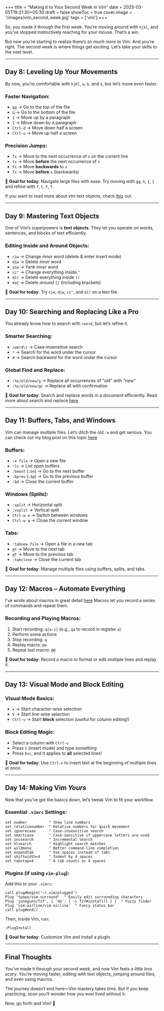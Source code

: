 +++
title = "Making it to Your Second Week in Vim"
date = 2025-03-05T19:21:30+05:30
draft = false
showToc = true
cover.image = '/images/vim_second_week.jpg'
tags = ['vim']
+++

So, you made it through the first week. You’re moving around with `hjkl`, and you’ve stopped instinctively reaching for your mouse. That’s a win.

But now you’re starting to realize there’s _so much more_ to Vim. And you’re right. The second week is where things get exciting. Let’s take your skills to the next level.

---

## Day 8: Leveling Up Your Movements

By now, you’re comfortable with `hjkl`, `w`, `b`, and `$`, but let’s move even faster.

### Faster Navigation:

- `gg` → Go to the top of the file
- `G` → Go to the bottom of the file
- `{` → Move up by a paragraph
- `}` → Move down by a paragraph
- `Ctrl-d` → Move down half a screen
- `Ctrl-u` → Move up half a screen

### Precision Jumps:

- `fx` → Move to the next occurrence of `x` on the current line
- `tx` → Move **before** the next occurrence of `x`
- `Fx` → Move **backwards** to `x`
- `Tx` → Move **before** `x` (backwards)

🎯 **Goal for today**: Navigate large files with ease. Try moving with `gg`, `G`, `{`, `}` and refine with `f`, `t`, `F`, `T`.

If you want to read more about vim text objects, check [this](https://jitesh117.github.io/vim_stuff/text-objects-in-vim/) out.

---

## Day 9: Mastering Text Objects

One of Vim’s superpowers is **text objects**. They let you operate on words, sentences, and blocks of text efficiently.

### Editing Inside and Around Objects:

- `ciw` → Change _inner_ word (delete & enter insert mode)
- `diw` → Delete _inner_ word
- `yiw` → Yank _inner_ word
- `ci"` → Change everything inside `"`
- `di(` → Delete everything inside `()`
- `da{` → Delete _around_ `{}` (including brackets)

🎯 **Goal for today**: Try `ciw`, `diw`, `ci"`, and `di(` on a text file.

---

## Day 10: Searching and Replacing Like a Pro

You already know how to search with `/word`, but let’s refine it.

### Smarter Searching:

- `/word\c` → Case-insensitive search
- `*` → Search for the word under the cursor
- `#` → Search _backward_ for the word under the cursor

### Global Find and Replace:

- `:%s/old/new/g` → Replace all occurrences of "old" with "new"
- `:%s/old/new/gc` → Replace all with confirmation

🎯 **Goal for today**: Search and replace words in a document efficiently.
Read more about search and replace [here](https://jitesh117.github.io/vim_stuff/search-and-replace/)

---

## Day 11: Buffers, Tabs, and Windows

Vim can manage multiple files. Let’s ditch the old `:e` and get serious. You can check out my blog post on this topic [here](https://jitesh117.github.io/vim_stuff/buffers-windows-and-tabs-in-vim/)

### Buffers:

- `:e file` → Open a new file
- `:ls` → List open buffers
- `:bnext` (`:bn`) → Go to the next buffer
- `:bprev` (`:bp`) → Go to the previous buffer
- `:bd` → Close the current buffer

### Windows (Splits):

- `:split` → Horizontal split
- `:vsplit` → Vertical split
- `Ctrl-w w` → Switch between windows
- `Ctrl-w q` → Close the current window

### Tabs:

- `:tabnew file` → Open a file in a new tab
- `gt` → Move to the next tab
- `gT` → Move to the previous tab
- `:tabclose` → Close the current tab

🎯 **Goal for today**: Manage multiple files using buffers, splits, and tabs.

---

## Day 12: Macros – Automate Everything

I've wrote about macros in great detail [here](https://jitesh117.github.io/vim_stuff/vim_macros/)
Macros let you record a series of commands and repeat them.

### Recording and Playing Macros:

1. Start recording: `q[a-z]` (e.g., `qa` to record in register `a`)
2. Perform some actions
3. Stop recording: `q`
4. Replay macro: `@a`
5. Repeat last macro: `@@`

🎯 **Goal for today**: Record a macro to format or edit multiple lines and replay it.

---

## Day 13: Visual Mode and Block Editing

### Visual Mode Basics:

- `v` → Start character-wise selection
- `V` → Start line-wise selection
- `Ctrl-v` → Start **block** selection (useful for column editing!)

### Block Editing Magic:

- Select a column with `Ctrl-v`
- Press `I` (insert mode) and type something
- Press `Esc`, and it applies to **all** selected lines!

🎯 **Goal for today**: Use `Ctrl-v` to insert text at the beginning of multiple lines at once.

---

## Day 14: Making Vim _Yours_

Now that you’ve got the basics down, let’s tweak Vim to fit your workflow.

### Essential `.vimrc` Settings:

```vim
set number          " Show line numbers
set relativenumber  " Relative numbers for quick movement
set ignorecase      " Case-insensitive search
set smartcase       " Case-sensitive if uppercase letters are used
set incsearch       " Incremental search
set hlsearch        " Highlight search matches
set wildmenu        " Better command-line completion
set expandtab       " Use spaces instead of tabs
set shiftwidth=4    " Indent by 4 spaces
set tabstop=4       " A tab counts as 4 spaces
```

### Plugins (if using `vim-plug`):

Add this to your `.vimrc`:

```vim
call plug#begin('~/.vim/plugged')
Plug 'tpope/vim-surround'  " Easily edit surrounding characters
Plug 'junegunn/fzf', { 'do': { -> fzf#install() } }  " Fuzzy finder
Plug 'vim-airline/vim-airline'  " Fancy status bar
call plug#end()
```

Then, inside Vim, run:

```vim
:PlugInstall
```

🎯 **Goal for today**: Customize Vim and install a plugin.

---

## Final Thoughts

You’ve made it through your second week, and now Vim feels _a little less scary_. You’re moving faster, editing with text objects, jumping around files, and even using macros.

The journey doesn’t end here—Vim mastery takes time. But if you keep practicing, soon you’ll wonder how you ever lived without it.

Now, go forth and Vim! 🚀
